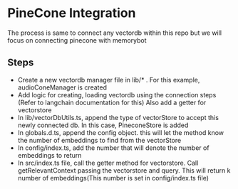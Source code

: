 # PineCone Integration
The process is same to connect any vectordb within this repo but we will focus on connecting pinecone with memorybot

## Steps
- Create a new vectordb manager file in lib/* . For this example, audioConeManager is created
- Add logic for creating, loading vectordb using the connection steps (Refer to langchain documentation for this)
Also add a getter for vectorstore
- In lib/vectorDbUtils.ts, append the type of vectorStore to accept this newly connected db. In this case, PineconeStore is added
- In globals.d.ts, append the config object. this will let the method know the number of embeddings to find from the vectorStore
- In config/index.ts, add the number that will denote the number of embeddings to return
- In src/index.ts file, call the getter method for vectorstore. Call getRelevantContext passing the vectorstore and query. This will return k number of embeddings(This number is set in config/index.ts file)
